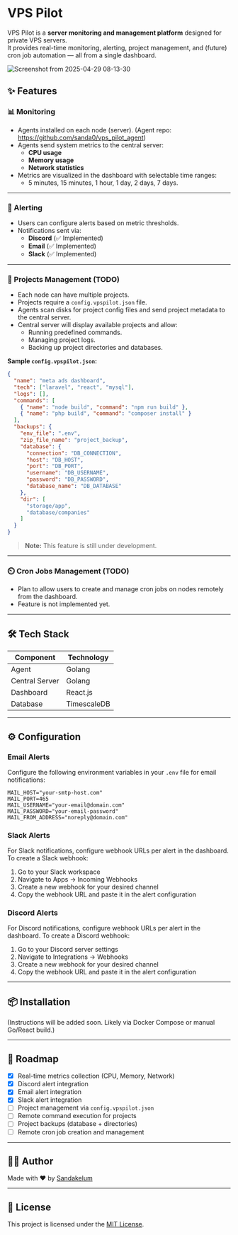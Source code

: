 # VPS Pilot

VPS Pilot is a **server monitoring and management platform** designed for private VPS servers.  
It provides real-time monitoring, alerting, project management, and (future) cron job automation — all from a single dashboard.

![Screenshot from 2025-04-29 08-13-30](https://github.com/user-attachments/assets/fff1c368-9c8e-4bb6-9720-f9a7f46a2910)



## ✨ Features

### 📊 Monitoring
- Agents installed on each node (server). (Agent repo: https://github.com/sanda0/vps_pilot_agent)
- Agents send system metrics to the central server:
  - **CPU usage**
  - **Memory usage**
  - **Network statistics**
- Metrics are visualized in the dashboard with selectable time ranges:
  - 5 minutes, 15 minutes, 1 hour, 1 day, 2 days, 7 days.
---

### 🚨 Alerting
- Users can configure alerts based on metric thresholds.
- Notifications sent via:
  - **Discord** (✅ Implemented)
  - **Email** (✅ Implemented)
  - **Slack** (✅ Implemented)

---

### 🚀 Projects Management (TODO)
- Each node can have multiple projects.
- Projects require a `config.vpspilot.json` file.
- Agents scan disks for project config files and send project metadata to the central server.
- Central server will display available projects and allow:
  - Running predefined commands.
  - Managing project logs.
  - Backing up project directories and databases.

**Sample `config.vpspilot.json`:**
```json
{
  "name": "meta ads dashboard",
  "tech": ["laravel", "react", "mysql"],
  "logs": [],
  "commands": [
    { "name": "node build", "command": "npm run build" },
    { "name": "php build", "command": "composer install" }
  ],
  "backups": {
    "env_file": ".env",
    "zip_file_name": "project_backup",
    "database": {
      "connection": "DB_CONNECTION",
      "host": "DB_HOST",
      "port": "DB_PORT",
      "username": "DB_USERNAME",
      "password": "DB_PASSWORD",
      "database_name": "DB_DATABASE"
    },
    "dir": [
      "storage/app",
      "database/companies"
    ]
  }
}
```
> **Note:** This feature is still under development.

---

### ⏲️ Cron Jobs Management (TODO)
- Plan to allow users to create and manage cron jobs on nodes remotely from the dashboard.
- Feature is not implemented yet.

---

## 🛠️ Tech Stack

| Component        | Technology |
|------------------|------------|
| Agent            | Golang     |
| Central Server   | Golang     |
| Dashboard        | React.js   |
| Database         | TimescaleDB |

---

## ⚙️ Configuration

### Email Alerts
Configure the following environment variables in your `.env` file for email notifications:

```env
MAIL_HOST="your-smtp-host.com"
MAIL_PORT=465
MAIL_USERNAME="your-email@domain.com"
MAIL_PASSWORD="your-email-password"
MAIL_FROM_ADDRESS="noreply@domain.com"
```

### Slack Alerts
For Slack notifications, configure webhook URLs per alert in the dashboard. To create a Slack webhook:
1. Go to your Slack workspace
2. Navigate to Apps → Incoming Webhooks
3. Create a new webhook for your desired channel
4. Copy the webhook URL and paste it in the alert configuration

### Discord Alerts
For Discord notifications, configure webhook URLs per alert in the dashboard. To create a Discord webhook:
1. Go to your Discord server settings
2. Navigate to Integrations → Webhooks
3. Create a new webhook for your desired channel
4. Copy the webhook URL and paste it in the alert configuration

---

## 📦 Installation

(Instructions will be added soon. Likely via Docker Compose or manual Go/React build.)

---

## 📅 Roadmap

- [x] Real-time metrics collection (CPU, Memory, Network)
- [x] Discord alert integration
- [x] Email alert integration
- [x] Slack alert integration
- [ ] Project management via `config.vpspilot.json`
- [ ] Remote command execution for projects
- [ ] Project backups (database + directories)
- [ ] Remote cron job creation and management

---

## 🧑‍💻 Author

Made with ❤️ by [Sandakelum](https://github.com/sanda0)

---

## 📜 License

This project is licensed under the [MIT License](LICENSE).


